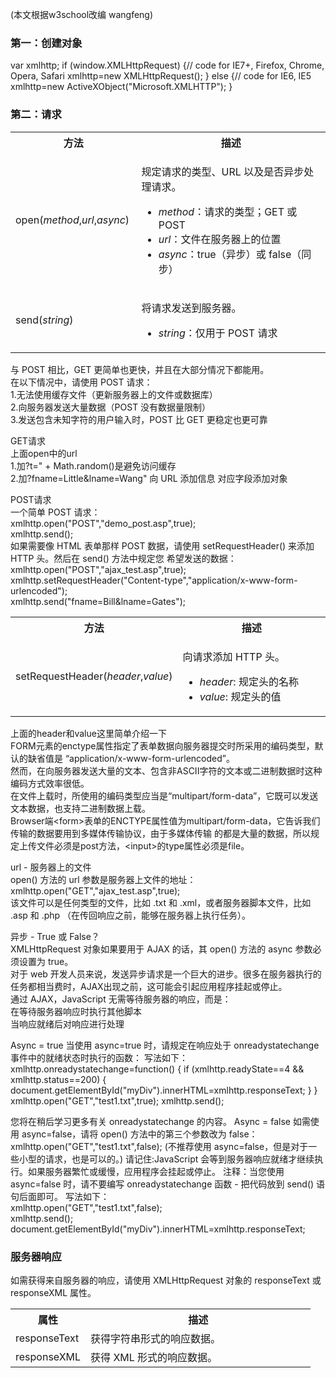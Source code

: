 (本文根据w3school改编 wangfeng)											
<h3>第一：创建对象</h3>													
var xmlhttp;						
if (window.XMLHttpRequest)									
  {// code for IE7+, Firefox, Chrome, Opera, Safari										
  xmlhttp=new XMLHttpRequest();					
  }				
else							
  {// code for IE6, IE5								
  xmlhttp=new ActiveXObject("Microsoft.XMLHTTP");							
  }							
										  
<h3>第二：请求</h3>
<table class="dataintable">
<tbody><tr>
<th style="width:40%;">方法</th>
<th>描述</th>
</tr>

<tr>
<td>open(<i>method</i>,<i>url</i>,<i>async</i>)</td>
<td>
	<p>规定请求的类型、URL 以及是否异步处理请求。</p>
	<ul class="listintable">
	<li><i>method</i>：请求的类型；GET 或 POST</li>
	<li><i>url</i>：文件在服务器上的位置</li>
	<li><i>async</i>：true（异步）或 false（同步）</li>
	</ul>
	</td>
</tr>

<tr>
<td>send(<i>string</i>)</td>
<td>
	<p>将请求发送到服务器。</p>
	<ul class="listintable">
	<li><i>string</i>：仅用于 POST 请求</li>
	</ul>
</td>
</tr>
</tbody></table>
											
与 POST 相比，GET 更简单也更快，并且在大部分情况下都能用。						
在以下情况中，请使用 POST 请求：							
1.无法使用缓存文件（更新服务器上的文件或数据库）						
2.向服务器发送大量数据（POST 没有数据量限制）				
3.发送包含未知字符的用户输入时，POST 比 GET 更稳定也更可靠						
									
GET请求                            
上面open中的url                   
1.加?t=" + Math.random()是避免访问缓存                    
2.加?fname=Little&lname=Wang" 向 URL 添加信息 对应字段添加对象
                      
POST请求                    
一个简单 POST 请求：                          
xmlhttp.open("POST","demo_post.asp",true);              
xmlhttp.send();                     
如果需要像 HTML 表单那样 POST 数据，请使用 setRequestHeader() 来添加 HTTP 头。然后在 send() 方法中规定您
希望发送的数据：          
xmlhttp.open("POST","ajax_test.asp",true);                              
xmlhttp.setRequestHeader("Content-type","application/x-www-form-urlencoded");                         
xmlhttp.send("fname=Bill&lname=Gates");                 
<table class="dataintable">
<tbody><tr>
<th style="width:40%;">方法</th>
<th>描述</th>
</tr>

<tr>
<td>setRequestHeader(<i>header</i>,<i>value</i>)</td>
<td>
	<p>向请求添加 HTTP 头。</p>
	<ul class="listintable">
	<li><i>header</i>: 规定头的名称</li>
	<li><i>value</i>: 规定头的值</li>
	</ul>
</td>
</tr>
</tbody></table>

上面的header和value这里简单介绍一下             
FORM元素的enctype属性指定了表单数据向服务器提交时所采用的编码类型，默认的缺省值是
“application/x-www-form-urlencoded”。                       
然而，在向服务器发送大量的文本、包含非ASCII字符的文本或二进制数据时这种编码方式效率很低。           
在文件上载时，所使用的编码类型应当是“multipart/form-data”，它既可以发送文本数据，也支持二进制数据上载。     
Browser端&lt;form&gt;表单的ENCTYPE属性值为multipart/form-data，它告诉我们传输的数据要用到多媒体传输协议，由于多媒体传输
的都是大量的数据，所以规定上传文件必须是post方法，&lt;input&gt;的type属性必须是file。                     

url - 服务器上的文件						
open() 方法的 url 参数是服务器上文件的地址：						
xmlhttp.open("GET","ajax_test.asp",true);									
该文件可以是任何类型的文件，比如 .txt 和 .xml，或者服务器脚本文件，比如 .asp 和 .php					 （在传回响应之前，能够在服务器上执行任务）。				
											
异步 - True 或 False？												
XMLHttpRequest 对象如果要用于 AJAX 的话，其 open() 方法的 async 参数必须设置为 true。				
对于 web 开发人员来说，发送异步请求是一个巨大的进步。很多在服务器执行的任务都相当费时，AJAX出现之前，这可能会引起应用程序挂起或停止。							
通过 AJAX，JavaScript 无需等待服务器的响应，而是：					
在等待服务器响应时执行其他脚本					
当响应就绪后对响应进行处理						

Async = true
当使用 async=true 时，请规定在响应处于 onreadystatechange 事件中的就绪状态时执行的函数：
写法如下：										
xmlhttp.onreadystatechange=function()
  {
  if (xmlhttp.readyState==4 && xmlhttp.status==200)
    {
    document.getElementById("myDiv").innerHTML=xmlhttp.responseText;
    }
  }
xmlhttp.open("GET","test1.txt",true);
xmlhttp.send();

您将在稍后学习更多有关 onreadystatechange 的内容。
Async = false
如需使用 async=false，请将 open() 方法中的第三个参数改为 false：
xmlhttp.open("GET","test1.txt",false);
(不推荐使用 async=false，但是对于一些小型的请求，也是可以的。)
请记住:JavaScript 会等到服务器响应就绪才继续执行。如果服务器繁忙或缓慢，应用程序会挂起或停止。
注释：当您使用 async=false 时，请不要编写 onreadystatechange 函数 - 把代码放到 send() 语句后面即可。
写法如下：						
xmlhttp.open("GET","test1.txt",false);			
xmlhttp.send();				
document.getElementById("myDiv").innerHTML=xmlhttp.responseText;			
				
<h3>服务器响应</h3>
如需获得来自服务器的响应，请使用 XMLHttpRequest 对象的 responseText 或 responseXML 属性。
<table class="dataintable">
<tbody><tr>
<th style="width:25%;">属性</th>
<th>描述</th>
</tr>

<tr>
<td>responseText</td>
<td>获得字符串形式的响应数据。</td>
</tr>

<tr>
<td>responseXML</td>
<td>获得 XML 形式的响应数据。</td>
</tr>
</tbody></table>
